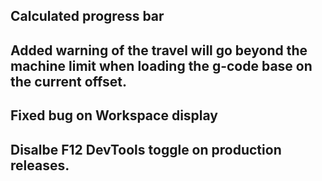 ## Calculated progress bar

## Added warning of the travel will go beyond the machine limit when loading the g-code base on the current offset.

## Fixed bug on Workspace display

## Disalbe F12 DevTools toggle on production releases.
